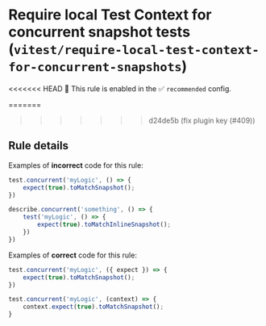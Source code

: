 # Require local Test Context for concurrent snapshot tests (`vitest/require-local-test-context-for-concurrent-snapshots`)

<<<<<<< HEAD
💼 This rule is enabled in the ✅ `recommended` config.

=======
>>>>>>> d24de5b (fix plugin key (#409))
<!-- end auto-generated rule header -->

## Rule details

Examples of **incorrect** code for this rule:

```js
test.concurrent('myLogic', () => {
    expect(true).toMatchSnapshot();
})

describe.concurrent('something', () => {
    test('myLogic', () => {
        expect(true).toMatchInlineSnapshot();
    })
})
```

Examples of **correct** code for this rule:

```js
test.concurrent('myLogic', ({ expect }) => {
    expect(true).toMatchSnapshot();
})

test.concurrent('myLogic', (context) => {
    context.expect(true).toMatchSnapshot();
}
```
